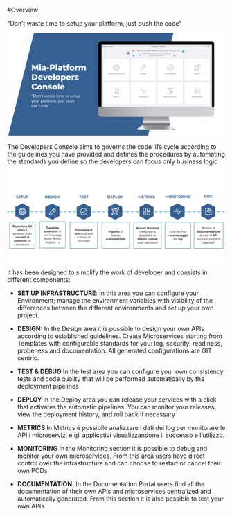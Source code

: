 #Overview

“Don’t waste time to setup your platform, just push the code”


![image alt text](img/overview-1.png)

The Developers Console aims to governs the code life cycle according to the guidelines you have provided and defines the procedures by automating the standards you define so the developers can focus only business logic
![image alt text](img/overview-2.png)
It has been designed to simplify the work of developer and consists in different components:

* **SET UP INFRASTRUCTURE**: In this area you can configure your Environment;
manage the environment variables with visibility of the differences between the different environments and set up your own project.

* **DESIGN:** In the Design area it is possible to design your own APIs according to established guidelines. Create Microservices starting from Templates with configurable standards for you: log, security, readiness, probeness and documentation.
All generated configurations are GIT centric.

* **TEST & DEBUG** In the test area you can configure your own consistency tests and code quality that will be performed automatically by the deployment pipelines

* **DEPLOY** In the Deploy area you can release your services with a click that activates the automatic pipelines. You can monitor your releases, view the deployment history, and roll back if necessary

* **METRICS** In Metrics è possibile analizzare i dati dei log per monitorare le API,i microservizi e gli applicativi visualizzandone il successo e l’utilizzo.

* **MONITORING** In the Monitoring section it is possible to debug and monitor your own microservices. From this area users have direct control over the infrastructure and can choose to restart or cancel their own PODs

* **DOCUMENTATION:** In the Documentation Portal users find all the documentation of their own APIs and microservices centralized and automatically generated.
From this section it is also possible to test your own APIs.
